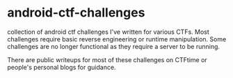 # android-ctf-challenges
collection of android ctf challenges I've written for various CTFs.
Most challenges require basic reverse engineering or runtime manipulation.
Some challenges are no longer functional as they require a server to be running.

There are public writeups for most of these challenges on CTFtime or people's personal blogs for guidance.
